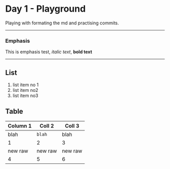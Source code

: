 # Day 1 - Playground

Playing with formating the md and practising commits.

---

### Emphasis

This is emphasis test, *italic text*, __bold text__

---

## List
1. list item no 1
2. list item no2
3. list item no3

## Table

Column 1 | Coll 2 | Coll 3
--- | --- | ---
blah | `blah` | blah
1 | 2 | 3
new raw | new raw | new raw
 4 | 5 | 6
